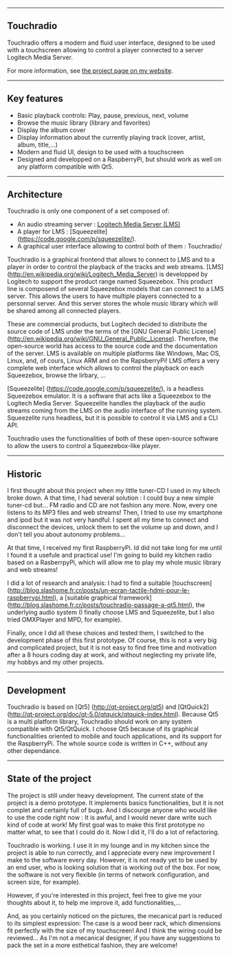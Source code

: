 ----------
Touchradio
----------

Touchradio offers a modern and fluid user interface, designed to be used with a touchscreen allowing to control a player connected to a server Logitech Media Server.

For more information, see [the project page on my website](https://codingfield.com/projects/touchradio).

------------
Key features
------------

* Basic playback controls: Play, pause, previous, next, volume
* Browse the music library (library and favorites)
* Display the album cover
* Display information about the currently playing track (cover, artist, album, title,...)
* Modern and fluid UI, design to be used with a touchscreen
* Designed and developped on a RaspberryPi, but should work as well on any platform compatible with Qt5.

------------
Architecture
------------
Touchradio is only one component of a set composed of:

* An audio streaming server : [Logitech Media Server (LMS)](http://en.wikipedia.org/wiki/Logitech_Media_Server)
* A player for LMS : [Squeezelite] (https://code.google.com/p/squeezelite/).
* A graphical user interface allowing to control both of them : Touchradio/

Touchradio is a graphical frontend that allows to connect to LMS and to a player in order to control the playback of the tracks and web streams.
[LMS] (http://en.wikipedia.org/wiki/Logitech_Media_Server) is developped by Logitech to support the product range named Squeezebox. This product line is composend of several Squeezebox models that can connect to a LMS server. This allows the users to have multiple players connected to a personnal server. And this server stores the whole music library which will be shared among all connected players.

These are commercial products, but Logitech decided to distribute the source code of LMS under the terms of the [GNU General Public License] (http://en.wikipedia.org/wiki/GNU_General_Public_License). Therefore, the open-source world has access to the source code and the documentation of the server. LMS is available on multiple platforms like Windows, Mac OS, Linux, and, of cours, Linux ARM and on the RapsberryPi!
LMS offers a very complete web interface which allows to control the playback on each Squeezebox, browse the lirbary, ...

[Squeezelite] (https://code.google.com/p/squeezelite/), is a headless Squeezebox emulator. It is a software that acts like a Squeezebox to the Logitech Media Server. Squeezelite handles the playback of the audio streams coming from the LMS on the audio interface of the running system. Squeezelite runs headless, but it is possible to control it via LMS and a CLI API.

Touchradio uses the functionalities of both of these open-source software to allow the users to control a Squeezebox-like player.

--------
Historic
--------
I first thought about this project when my little tuner-CD I used in my kitech broke down. A that time, I had several solution : I could buy a new simple tuner-cd but... FM radio and CD are not fashion any more. Now, every one listens to its MP3 files and web streams!
Then, I tried to use my smartphone and ipod but it was not very handful: I spent all my time to connect and disconnect the devices, unlock them to set the volume up and down, and I don't tell you about autonomy problems...

At that time, I received my first RaspberryPi. Id did not take long for me until I found it a usefule and practical use! I'm going to build my kitchen radio based on a RasberrpyPi, which will allow me to play my whole music library and web streams!

I did a lot of research and analysis: I had to find a suitable [touchscreen] (http://blog.slashome.fr.cr/posts/un-ecran-tactile-hdmi-pour-le-raspberrypi.html), a [suitable graphical framework] (http://blog.slashome.fr.cr/posts/touchradio-passage-a-qt5.html), the underlying audio system (I finally choose LMS and Squeezelite, but I also tried OMXPlayer and MPD, for example).

Finally, once I did all these choices and tested them, I switched to the development phase of this first prototype. Of course, this is not a very big and complicated project, but it is not easy to find free time and motivation after a 8 hours coding day at work, and without neglecting my private life, my hobbys and my other projects.

-----------
Development
-----------
Touchradio is based on [Qt5] (http://qt-project.org/qt5) and [QtQuick2] (http://qt-project.org/doc/qt-5.0/qtquick/qtquick-index.html). Because Qt5 is a multi platform library, Touchradio should work on any system compatible with Qt5/QtQuick. I choose Qt5 because of its graphical functionalities oriented to mobile and touch applications, and its support for the RaspberryPi.
The whole source code is written in C++, without any other dependance.

--------------------
State of the project
--------------------
The project is still under heavy development. The current state of the project is a demo prototype. It implements basics functionalities, but it is not complet and certainly full of bugs. And I discourge anyone who would like to use the code right now : It is awful, and I would never dare write such kind of code at work! My first goal was to make this first prototype no matter what, to see that I could do it. Now I did it, I'll do a lot of refactoring.

Touchradio is working. I use it in my lounge and in my kitchen since the project is able to run correctly, and I appreciate every new improvement I make to the software every day. However, it is not ready yet to be used by an end user, who is looking solution that is working out of the box. For now, the software is not very flexible (in terms of network configuration, and screen size, for example).

However, if you're interested in this project, feel free to give me your thoughts about it, to help me improve it, add functionalities,...

And, as you certainly noticed on the pictures, the mecanical part is reduced to its simplest expression: The case is a wood beer rack, which dimensions fit perfectly with the size of my touchscreen! And I think the wiring could be reviewed... As I'm not a mecanical designer, if you have any suggestions to pack the set in a more esthetical fashion, they are welcome!

